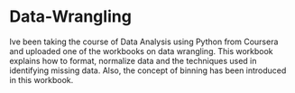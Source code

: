 # Data-Wrangling
Ive been taking the course of Data Analysis using Python from Coursera and uploaded one of the workbooks on data wrangling. This workbook explains how to  format, normalize data and the techniques used in identifying missing data. Also, the concept of binning has been introduced in this workbook.
